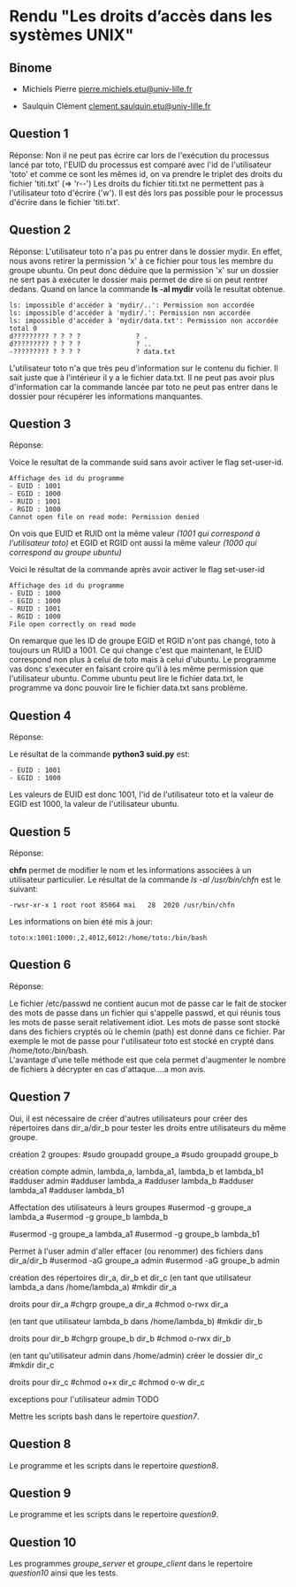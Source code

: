 # Rendu "Les droits d’accès dans les systèmes UNIX"

## Binome

- Michiels Pierre pierre.michiels.etu@univ-lille.fr

- Saulquin Clément clement.saulquin.etu@univ-lille.fr

## Question 1

Réponse:
Non il ne peut pas écrire car lors de l'exécution du processus lancé par toto, l'EUID du processus est comparé avec l'id
de l'utilisateur 'toto' et comme ce sont les mêmes id, on va prendre le triplet des droits du fichier 'titi.txt' (=> 'r--')
Les droits du fichier titi.txt ne permettent pas à l'utilisateur toto d'écrire ('w').
Il est dès lors pas possible pour le processus d'écrire dans le fichier 'titi.txt'.

## Question 2

Réponse: L'utilisateur toto n'a pas pu entrer dans le dossier mydir. En effet, nous avons retirer la permission 'x' à ce fichier pour tous les membre du groupe ubuntu. On peut donc déduire que la permission 'x' sur un dossier ne sert pas à exécuter le dossier mais permet de dire si on peut rentrer dedans.
Quand on lance la commande **ls -al mydir** voilà le resultat obtenue.

```
ls: impossible d'accéder à 'mydir/..': Permission non accordée
ls: impossible d'accéder à 'mydir/.': Permission non accordée
ls: impossible d'accéder à 'mydir/data.txt': Permission non accordée
total 0
d????????? ? ? ? ?              ? .
d????????? ? ? ? ?              ? ..
-????????? ? ? ? ?              ? data.txt
```
L'utilisateur toto n'a que très peu d'information sur le contenu du fichier. 
Il sait juste que à l'intérieur il y a le fichier data.txt. 
Il ne peut pas avoir plus d'information car la commande lancée par toto 
ne peut pas entrer dans le dossier pour récupérer les informations manquantes.

## Question 3

Réponse:

Voice le resultat de la commande suid sans avoir activer le flag set-user-id.

```
Affichage des id du programme
- EUID : 1001
- EGID : 1000
- RUID : 1001
- RGID : 1000
Cannot open file on read mode: Permission denied
```
On vois que EUID et RUID ont la même valeur *(1001 qui correspond à l'utilisateur toto)* et EGID et RGID ont aussi la même valeur *(1000 qui correspond au groupe ubuntu)*

Voici le résultat de la commande après avoir activer le flag set-user-id

```
Affichage des id du programme
- EUID : 1000
- EGID : 1000
- RUID : 1001
- RGID : 1000
File open correctly on read mode
```
On remarque que les ID de groupe EGID et RGID n'ont pas changé, toto à toujours un RUID a 1001. 
Ce qui change c'est que maintenant, le EUID correspond non plus à celui de toto mais à celui d'ubuntu. 
Le programme vas donc s'executer en faisant croire qu'il à les même permission que l'utilisateur ubuntu. 
Comme ubuntu peut lire le fichier data.txt, le programme va donc pouvoir lire le fichier data.txt sans problème.

## Question 4

Réponse:

Le résultat de la commande **python3 suid.py** est:

```
- EUID : 1001
- EGID : 1000
```

Les valeurs de EUID est donc 1001, l'id de l'utilisateur toto et la valeur de EGID est 1000, 
la valeur de l'utilisateur ubuntu.

## Question 5

Réponse:

**chfn** permet de modifier le nom et les informations associées à un utilisateur particulier.
Le résultat de la commande *ls -al /usr/bin/chfn* est le suivant:

```
-rwsr-xr-x 1 root root 85064 mai   28  2020 /usr/bin/chfn
```

Les informations on bien été mis à jour:
```
toto:x:1001:1000:,2,4012,6012:/home/toto:/bin/bash 
``` 
## Question 6

Réponse:

Le fichier /etc/passwd ne contient aucun mot de passe 
car le fait de stocker des mots de passe dans un fichier qui s'appelle passwd, 
et qui réunis tous les mots de passe serait relativement idiot. 
Les mots de passe sont stocké dans des fichiers cryptés où le chemin (path) est donné dans ce fichier. 
Par exemple le mot de passe pour l'utilisateur toto est stocké en crypté dans /home/toto:/bin/bash.  
L'avantage d'une telle méthode est que cela permet d'augmenter le nombre de fichiers à décrypter 
en cas d'attaque....a mon avis.

## Question 7
Oui, il est nécessaire de créer d'autres utilisateurs 
pour créer des répertoires dans dir_a/dir_b 
pour tester les droits entre utilisateurs du même groupe.

création 2 groupes:
#sudo groupadd groupe_a
#sudo groupadd groupe_b

création compte admin, lambda_a, lambda_a1, lambda_b et lambda_b1
#adduser admin
#adduser lambda_a
#adduser lambda_b
#adduser lambda_a1
#adduser lambda_b1

Affectation des utilisateurs à leurs groupes
#usermod -g groupe_a lambda_a
#usermod -g groupe_b lambda_b

#usermod -g groupe_a lambda_a1
#usermod -g groupe_b lambda_b1

Permet à l'user admin d'aller effacer (ou renommer) des fichiers dans dir_a/dir_b
#usermod -aG groupe_a admin
#usermod -aG groupe_b admin


création des répertoires dir_a, dir_b et dir_c
(en tant que utilisateur lambda_a dans /home/lambda_a)
#mkdir dir_a

droits pour dir_a
#chgrp groupe_a dir_a
#chmod o-rwx dir_a


(en tant que utilisateur lambda_b dans /home/lambda_b)
#mkdir dir_b

droits pour dir_b
#chgrp groupe_b dir_b
#chmod o-rwx dir_b

(en tant qu'utilisateur admin dans /home/admin)
créer le dossier dir_c
#mkdir dir_c

droits pour dir_c
#chmod o+x dir_c
#chmod o-w dir_c

exceptions pour l'utilisateur admin
TODO



Mettre les scripts bash dans le repertoire *question7*.

## Question 8

Le programme et les scripts dans le repertoire *question8*.

## Question 9

Le programme et les scripts dans le repertoire *question9*.

## Question 10

Les programmes *groupe_server* et *groupe_client* dans le repertoire
*question10* ainsi que les tests. 








